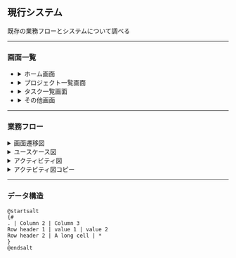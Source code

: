 
## 現行システム
既存の業務フローとシステムについて調べる

---
### 画面一覧
- <details><summary>ホーム画面</summary>初期画面</details>
- <details>
    <summary>プロジェクト一覧画面</summary>
      案件の管理をする
    <details open>
      <summary>ＣＲＵＤ画面</summary>
        &emsp;&nbsp;新規追加画面&nbsp;<br>
        &emsp;&nbsp;削除画面<br>
        &emsp;&nbsp;編集画面<br>
        &emsp;&nbsp;詳細画面
    </details>
  </details>
- <details>
    <summary>タスク一覧画面</summary>
      案件ごとの作業内容を管理をする
    <details open>
      <summary>ＣＲＵＤ画面</summary>
        &emsp;&nbsp;新規追加画面&nbsp;<br>
        &emsp;&nbsp;削除画面<br>
        &emsp;&nbsp;編集画面<br>
        &emsp;&nbsp;詳細画面
    </details>
  </details>     
- <details><summary>その他画面</summary>未実装。現状は作業の集計機能を有する</details>

---
### 業務フロー


<details>
  <summary>画面遷移図</summary>
  ※ヘッダー表示：Home,Projects,Things

  ``` plantuml
  @startuml
  skinparam backgroundColor white
  skinparam state {
    StartColor skyblue
    EndColor black
  }
  state Home #aliceblue;line:skyblue;line.bold;text:blue
  Home:ホーム画面
  state Projects #aliceblue;line:skyblue;line.bold;text:blue :プロジェクト一覧画面
  state Things #aliceblue;line:skyblue;line.bold;text:blue :タスク一覧画面
  state About #aliceblue;line:skyblue;line.bold;text:blue :その他画面
  About : Home>About

  [*] -[#blue]-> Home
  Home -[#blue]-> Projects
  Home -[#blue]-> Things
  Home -[#blue]-> About

  state CRUD1 #aliceblue;line:skyblue;line.bold;text:blue {
    state Create1 #aliceblue;line:skyblue;line.bold;text:blue :新規追加画面
    state Delete1 #aliceblue;line:skyblue;line.bold;text:blue :削除画面
    state Detail1 #aliceblue;line:skyblue;line.bold;text:blue :詳細画面
    state Edit1 #aliceblue;line:skyblue;line.bold;text:blue :編集画面
  }
  state CRUD2 #aliceblue;line:skyblue;line.bold;text:blue {
    state Create2 #aliceblue;line:skyblue;line.bold;text:blue :新規追加画面
    state Delete2 #aliceblue;line:skyblue;line.bold;text:blue :削除画面
    state Detail2 #aliceblue;line:skyblue;line.bold;text:blue :詳細画面
    state Edit2 #aliceblue;line:skyblue;line.bold;text:blue :編集画面
  }
  Projects -[#blue]-> CRUD1
  Things -[#blue]-> CRUD2

  @enduml
  ```
</details>

<details>
  <summary>ユースケース図</summary>

  ``` plantuml
  @startuml
  left to right direction
  actor "使用者" as ac1

  rectangle TaskList_API {
    ac1 --> (管理する)
    ac1 --> (一覧を表示する)
    ac1 --> (検索する)
    ac1 --> (表示を並べ替える)

    (一覧を表示する) .. (管理する)
    (一覧を表示する) .. (表示を並べ替える)
    (一覧を表示する) .. (検索する)
    (表示を並べ替える) <|-- (昇順で並べ替える)
    (表示を並べ替える) <|-- (降順で並べ替える)
    (管理する) <|-- (プロジェクトを管理する)
    (管理する) <|-- (タスクを管理する)   
    note top of 管理する : CRUD  
  }

  @enduml
  ```
</details>

<details><summary>アクティビティ図</summary>
<details open><summary>- ホーム画面</summary>

  ``` plantuml
  @startuml

  start
  :ホーム画面表示;
  split
     :'Project'押下<
     :プロジェクト一覧画面表示;
  end
  split again
     :'Task'押下<
     :タスク一覧画面表示;
  end
  split again
     :'Option'押下<
     :その他画面表示;
  end

  @enduml
  ```
</details>
<details open><summary>- プロジェクト一覧画面</summary>

  ``` plantuml
  @startuml

  start
  partition 初期処理 {
      :DB確認;
      if (レコードが存在するか?) then (あり)
      :画面に全件データを表示;
      :ステータス確認;
        if ("完了"?) then (はい)
        :対象行の背景色を灰色にする;
        else (いいえ)
        endif
      else (なし)
      endif
  }

  :ボタン選択;
  split
     :'新規追加'押下<
     :Create画面に遷移;
     :画面表示;
     :ボタン選択;
     split
      :'戻る'押下<
     split again
      :'登録'押下<

      if (必須項目記入済み?) then (いいえ)
        :エラーメッセージ表示;
        :Create画面に留まる;
        stop
      endif  
        :DB登録;  
     end split
      :プロジェクト一覧画面に遷移;
  end
  split again
     :'検索'押下<
     if (入力あり?) then (はい)
      :入力ワードで絞り込み;
     else (いいえ)
      :絞り込みなし;
     endif
      :画面にデータを表示;
  end
  split again
     :'絞り込みなし'押下<
     :画面に全件データを表示;
  end
  split again
     :'編集'押下<
     :Edit画面に遷移;
     if (DBに存在するデータを選択?) then (いいえ)
     :エラー画面表示;
     stop
     endif
     :画面表示;
     split
      :'戻る'押下<
     split again
      :'保存'押下<
      :画面に入力された内容でDBを更新;
     end split
      :プロジェクト一覧画面に遷移;
  end
  split again
     :'詳細'押下<
     :Detail画面に遷移;
     if (DBに存在するデータを選択?) then (いいえ)
      :エラー画面表示;
     stop
     endif
       :画面表示;
       :選択したデータの内容を表示;
       :データのステータス確認;
     if (完了?) then (はい)
      :プロジェクトに属するタスク一覧DBの
      データを全件表示;
     endif
     split
      :'編集へ'押下<
      :編集画面に遷移;
     split again
      :'一覧へ'押下<
      :プロジェクト一覧画面に遷移;
     end split

  end
  split again
     :'削除'押下<
     :Delete画面に遷移;
     if (DBに存在するデータを選択?) then (いいえ)
     :エラー画面表示;
     stop
     endif
     :画面表示;
     split
      :'削除'押下<
      :選択しているレコードをDBから削除;
     split again
      :'戻る'押下<
     end split
      :プロジェクト一覧画面に遷移;
  end

  @enduml
  ```
</details>
<details open><summary>- タスク一覧画面</summary>

  ``` plantuml
  @startuml

  start

  while (data available?)
    :read data;
    :generate diagrams;
  endwhile

  stop

  @enduml
  ```
</details>
<details open><summary>- その他画面</summary>

  ``` plantuml
  @startuml

  start

  while (data available?)
    :read data;
    :generate diagrams;
  endwhile

  stop

  @enduml
  ```
</details>


</details>



<details>
  <summary>アクテビティ図コピー</summary>
  <details><summary>ホーム画面</summary>

    ``` plantuml
    @startuml

    start
    :Hello world;
    split
       :'Project'押下<
       :プロジェクト一覧画面表示;
    end
    split again
       :'Task'押下<
       :タスク一覧画面表示;
    end
    split again
       :'Option'押下<
       :その他画面表示;
    end

    @enduml
    ```

  </details>


  ``` plantuml
  @startuml

  start
  :ClickServlet.handleRequest();
  :new page;
  if (Page.onSecurityCheck) then (true)
    :Page.onInit();
    if (isForward?) then (no)
      :Process controls;
      if (continue processing?) then (no)
        stop
      endif

      if (isPost?) then (yes)
        :Page.onPost();
      else (no)
        :Page.onGet();
      endif
      :Page.onRender();
    endif
  else (false)
  endif

  if (do redirect?) then (yes)
    :redirect process;
  else
    if (do forward?) then (yes)
      :Forward request;
    else (no)
      :Render page template;
    endif
  endif

  stop

  @enduml
  ```
</details>


---
### データ構造

``` plantuml
@startsalt
{#
. | Column 2 | Column 3
Row header 1 | value 1 | value 2
Row header 2 | A long cell | *
}
@endsalt
```
